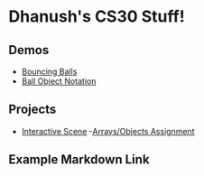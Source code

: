 # Dhanush's CS30 Stuff!

## Demos
- [Bouncing Balls](01-ball)
- [Ball Object Notation](ballobject)

## Projects
- [Interactive Scene](Spaceshooter)
-[Arrays/Objects Assignment](arrays-objects-assn)


## Example Markdown Link
